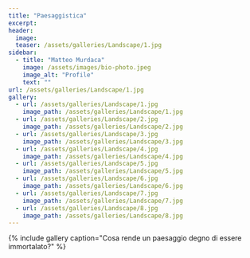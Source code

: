 ```yaml
---
title: "Paesaggistica"
excerpt:
header:
  image:
  teaser: /assets/galleries/Landscape/1.jpg
sidebar:
  - title: "Matteo Murdaca"
    image: /assets/images/bio-photo.jpeg
    image_alt: "Profile"
    text: ""
url: /assets/galleries/Landscape/1.jpg
gallery:
  - url: /assets/galleries/Landscape/1.jpg
    image_path: /assets/galleries/Landscape/1.jpg
  - url: /assets/galleries/Landscape/2.jpg
    image_path: /assets/galleries/Landscape/2.jpg
  - url: /assets/galleries/Landscape/3.jpg
    image_path: /assets/galleries/Landscape/3.jpg
  - url: /assets/galleries/Landscape/4.jpg
    image_path: /assets/galleries/Landscape/4.jpg
  - url: /assets/galleries/Landscape/5.jpg
    image_path: /assets/galleries/Landscape/5.jpg
  - url: /assets/galleries/Landscape/6.jpg
    image_path: /assets/galleries/Landscape/6.jpg
  - url: /assets/galleries/Landscape/7.jpg
    image_path: /assets/galleries/Landscape/7.jpg
  - url: /assets/galleries/Landscape/8.jpg
    image_path: /assets/galleries/Landscape/8.jpg
---
```


{% include gallery caption="Cosa rende un paesaggio degno di essere immortalato?" %}
